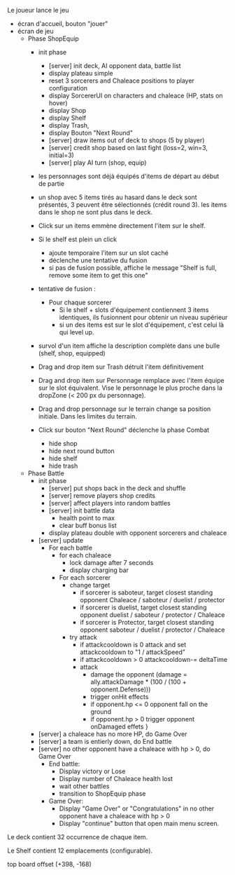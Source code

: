 Le joueur lance le jeu
- écran d'accueil, bouton "jouer"
- écran de jeu
	- Phase ShopEquip
		- init phase
			- [server] init deck, AI opponent data, battle list
			- display plateau simple
			- reset 3 sorcerers and Chaleace positions to player configuration
			- display SorcererUI on characters and chaleace (HP, stats on hover)
			- display Shop
			- display Shelf
			- display Trash,
			- display Bouton "Next Round"
			- [server] draw items out of deck to shops (5 by player)
			- [server] credit shop based on last fight (loss=2, win=3, initial=3)
			- [server] play AI turn (shop, equip)

		- les personnages sont déjà équipés d'items de départ au début de partie
		- un shop avec 5 items tirés au hasard dans le deck sont présentés, 3 peuvent être sélectionnés (crédit round 3). les items dans le shop ne sont plus dans le deck.
		- Click sur un items emmène directement l'item sur le shelf.
		- Si le shelf est plein un click 
			- ajoute temporaire l'item sur un slot caché
			- déclenche une tentative du fusion
			- si pas de fusion possible, affiche le message "Shelf is full, remove some item to get this one"
		- tentative de fusion :
			- Pour chaque sorcerer
				- Si le shelf + slots d'équipement contiennent 3 items identiques, ils fusionnent pour obtenir un niveau supérieur
				- si un des items est sur le slot d'équipement, c'est celui là qui level up.
		- survol d'un item affiche la description complète dans une bulle (shelf, shop, equipped)
		- Drag and drop item sur Trash détruit l'item définitivement
		- Drag and drop item sur Personnage remplace avec l'item équipe sur le slot équivalent. Vise le personnage le plus proche dans la dropZone (< 200 px du personnage).
		- Drag and drop personnage sur le terrain change sa position initiale. Dans les limites du terrain.
		- Click sur bouton "Next Round" déclenche la phase Combat
			- hide shop
			- hide next round button
			- hide shelf
			- hide trash
	- Phase Battle
		- init phase
			- [server] put shops back in the deck and shuffle
			- [server] remove players shop credits
			- [server] affect players into random battles
			- [server] init battle data
				- health point to max
				- clear buff bonus list
			- display plateau double with opponent sorcerers and chaleace
		- [server] update
			- For each battle 
				- for each chaleace
					- lock damage after 7 seconds
					- display charging bar
				- For each sorcerer
					- change target
						- if sorcerer is saboteur, target closest standing opponent Chaleace / saboteur / duelist / protector
						- if sorcerer is duelist, target closest standing opponent duelist / saboteur / protector / Chaleace
						- if sorcerer is Protector, target closest standing opponent saboteur / duelist / protector / Chaleace
					- try attack
						- if attackcooldown is 0 attack and set attackcooldown to "1 / attackSpeed"
						- if attackcooldown > 0 attackcooldown-= deltaTime
						- attack 
							- damage the opponent (damage = ally.attackDamage * (100 / (100 + opponent.Defense)))
							- trigger onHit effects
							- if opponent.hp <= 0 opponent fall on the ground 
							- if opponent.hp > 0 trigger opponent onDamaged effets
		}
		- [server] a chaleace has no more HP, do Game Over
		- [server] a team is entierly down, do End battle
		- [server] no other opponent have a chaleace with hp > 0, do Game Over
			- End battle:
				- Display victory or Lose
				- Display number of Chaleace health lost
				- wait other battles
				- transition to ShopEquip phase
			- Game Over:
				- Display "Game Over" or "Congratulations" in no other opponent have a chaleace with hp > 0
				- Display "continue" button that open main menu screen.
			


Le deck contient 32 occurrence de chaque item.

Le Shelf contient 12 emplacements (configurable).


top board offset (+398, -168)